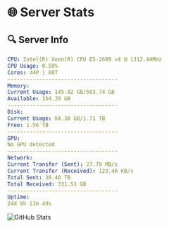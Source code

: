 # 🌐 Server Stats
## 🔍 Server Info
```yaml
CPU: Intel(R) Xeon(R) CPU E5-2699 v4 @ 1312.44MHz
CPU Usage: 0.50%
Cores: 44P | 88T
-----------------------------------
Memory:
Current Usage: 145.92 GB/503.74 GB
Available: 354.39 GB
-----------------------------------
Disk:
Current Usage: 64.38 GB/1.71 TB
Free: 1.56 TB
-----------------------------------
GPU:
No GPU detected
-----------------------------------
Network:
Current Transfer (Sent): 27.79 MB/s
Current Transfer (Received): 123.46 KB/s
Total Sent: 38.40 TB
Total Received: 331.53 GB
-----------------------------------
Uptime:
24d 8h 13m 49s
```
![GitHub Stats](https://img.shields.io/badge/Updated-2025-04-01_05:36:38-blue)